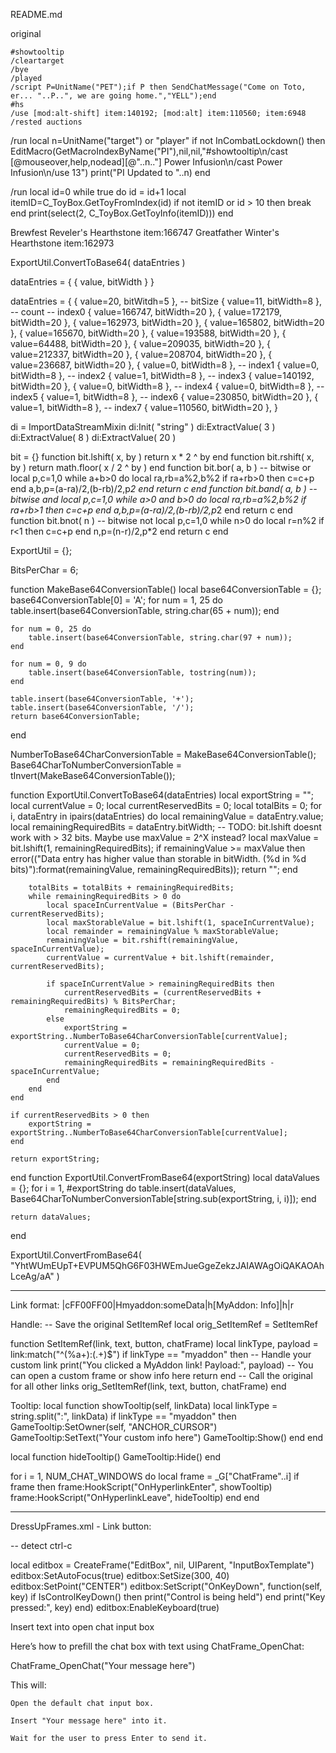 README.md


original
```
#showtooltip
/cleartarget
/bye
/played
/script P=UnitName("PET");if P then SendChatMessage("Come on Toto, er... "..P..", we are going home.","YELL");end
#hs
/use [mod:alt-shift] item:140192; [mod:alt] item:110560; item:6948
/rested auctions
```


/run local n=UnitName("target") or "player" if not InCombatLockdown() then EditMacro(GetMacroIndexByName("PI"),nil,nil,"#showtooltip\n/cast [@mouseover,help,nodead][@"..n.."] Power Infusion\n/cast Power Infusion\n/use 13") print("PI Updated to "..n) end




/run local id=0 while true do id = id+1 local itemID=C_ToyBox.GetToyFromIndex(id) if not itemID or id > 10 then break end print(select(2, C_ToyBox.GetToyInfo(itemID))) end


Brewfest Reveler's Hearthstone   item:166747
Greatfather Winter's Hearthstone item:162973


ExportUtil.ConvertToBase64( dataEntries )

dataEntries = {
    { value,
      bitWidth
       }
}




dataEntries = {
    { value=20, bitWitdh=5 }, -- bitSize
    { value=11, bitWidth=8 }, -- count -- index0
    { value=166747, bitWidth=20 },
    { value=172179, bitWidth=20 },
    { value=162973, bitWidth=20 },
    { value=165802, bitWidth=20 },
    { value=165670, bitWidth=20 },
    { value=193588, bitWidth=20 },
    { value=64488, bitWidth=20 },
    { value=209035, bitWidth=20 },
    { value=212337, bitWidth=20 },
    { value=208704, bitWidth=20 },
    { value=236687, bitWidth=20 },
    { value=0, bitWidth=8 },  -- index1
    { value=0, bitWidth=8 },  -- index2
    { value=1, bitWidth=8 },  -- index3
    { value=140192, bitWidth=20 },
    { value=0, bitWidth=8 },  -- index4
    { value=0, bitWidth=8 },  -- index5
    { value=1, bitWidth=8 },  -- index6
    { value=230850, bitWidth=20 },
    { value=1, bitWidth=8 },  -- index7
    { value=110560, bitWidth=20 },
}


di = ImportDataStreamMixin
di:Init( "string" )
di:ExtractValue( 3 )
di:ExtractValue( 8 )
di:ExtractValue( 20 )


bit = {}
function bit.lshift( x, by )
    return x * 2 ^ by
end
function bit.rshift( x, by )
    return math.floor( x / 2 ^ by )
end
function bit.bor( a, b )  -- bitwise or
    local p,c=1,0
    while a+b>0 do
        local ra,rb=a%2,b%2
        if ra+rb>0 then c=c+p end
        a,b,p=(a-ra)/2,(b-rb)/2,p*2
    end
    return c
end
function bit.band( a, b ) -- bitwise and
    local p,c=1,0
    while a>0 and b>0 do
        local ra,rb=a%2,b%2
        if ra+rb>1 then c=c+p end
        a,b,p=(a-ra)/2,(b-rb)/2,p*2
    end
    return c
end
function bit.bnot( n )  -- bitwise not
    local p,c=1,0
    while n>0 do
        local r=n%2
        if r<1 then c=c+p end
        n,p=(n-r)/2,p*2
    end
    return c
end

ExportUtil = {};

BitsPerChar = 6;

function MakeBase64ConversionTable()
    local base64ConversionTable = {};
    base64ConversionTable[0] = 'A';
    for num = 1, 25 do
        table.insert(base64ConversionTable, string.char(65 + num));
    end

    for num = 0, 25 do
        table.insert(base64ConversionTable, string.char(97 + num));
    end

    for num = 0, 9 do
        table.insert(base64ConversionTable, tostring(num));
    end

    table.insert(base64ConversionTable, '+');
    table.insert(base64ConversionTable, '/');
    return base64ConversionTable;
end

NumberToBase64CharConversionTable = MakeBase64ConversionTable();
Base64CharToNumberConversionTable = tInvert(MakeBase64ConversionTable());


function ExportUtil.ConvertToBase64(dataEntries)
    local exportString = "";
    local currentValue = 0;
    local currentReservedBits = 0;
    local totalBits = 0;
    for i, dataEntry in ipairs(dataEntries) do
        local remainingValue = dataEntry.value;
        local remainingRequiredBits = dataEntry.bitWidth;
        -- TODO: bit.lshift doesnt work with > 32 bits.  Maybe use maxValue = 2^X instead?
        local maxValue = bit.lshift(1, remainingRequiredBits);
        if remainingValue >= maxValue then
            error(("Data entry has higher value than storable in bitWidth. (%d in %d bits)"):format(remainingValue, remainingRequiredBits));
            return "";
        end

        totalBits = totalBits + remainingRequiredBits;
        while remainingRequiredBits > 0 do
            local spaceInCurrentValue = (BitsPerChar - currentReservedBits);
            local maxStorableValue = bit.lshift(1, spaceInCurrentValue);
            local remainder = remainingValue % maxStorableValue;
            remainingValue = bit.rshift(remainingValue, spaceInCurrentValue);
            currentValue = currentValue + bit.lshift(remainder, currentReservedBits);

            if spaceInCurrentValue > remainingRequiredBits then
                currentReservedBits = (currentReservedBits + remainingRequiredBits) % BitsPerChar;
                remainingRequiredBits = 0;
            else
                exportString = exportString..NumberToBase64CharConversionTable[currentValue];
                currentValue = 0;
                currentReservedBits = 0;
                remainingRequiredBits = remainingRequiredBits - spaceInCurrentValue;
            end
        end
    end

    if currentReservedBits > 0 then
        exportString = exportString..NumberToBase64CharConversionTable[currentValue];
    end

    return exportString;
end
function ExportUtil.ConvertFromBase64(exportString)
    local dataValues = {};
    for i = 1, #exportString do
        table.insert(dataValues, Base64CharToNumberConversionTable[string.sub(exportString, i, i)]);
    end

    return dataValues;
end


ExportUtil.ConvertFromBase64( "YhtWUmEUpT+EVPUM5QhG6F03HWEmJueGgeZekzJAIAWAgOiQAKAOAhLceAg/aA" )


---
Link format:
|cFF00FF00|Hmyaddon:someData|h[MyAddon: Info]|h|r

Handle:
-- Save the original SetItemRef
local orig_SetItemRef = SetItemRef

function SetItemRef(link, text, button, chatFrame)
    local linkType, payload = link:match("^(%a+):(.+)$")
    if linkType == "myaddon" then
        -- Handle your custom link
        print("You clicked a MyAddon link! Payload:", payload)
        -- You can open a custom frame or show info here
        return
    end
    -- Call the original for all other links
    orig_SetItemRef(link, text, button, chatFrame)
end


Tooltip:
local function showTooltip(self, linkData)
    local linkType = string.split(":", linkData)
    if linkType == "myaddon" then
        GameTooltip:SetOwner(self, "ANCHOR_CURSOR")
        GameTooltip:SetText("Your custom info here")
        GameTooltip:Show()
    end
end

local function hideTooltip()
    GameTooltip:Hide()
end

for i = 1, NUM_CHAT_WINDOWS do
    local frame = _G["ChatFrame"..i]
    if frame then
        frame:HookScript("OnHyperlinkEnter", showTooltip)
        frame:HookScript("OnHyperlinkLeave", hideTooltip)
    end
end






-----
DressUpFrames.xml   -  Link button:
            <DropdownButton parentKey="LinkButton" mixin="DressUpModelFrameLinkButtonMixin" inherits="UIPanelButtonTemplate" text="LINK_TRANSMOG_OUTFIT">
                <KeyValues>
                    <KeyValue key="menuPointX" type="number" value="15"/>
                    <KeyValue key="menuPointY" type="number" value="2"/>
                </KeyValues>
                <Size x="159" y="22"/>
                <Anchors>
                    <Anchor point="BOTTOMLEFT" relativePoint="BOTTOMLEFT" x="2" y="4"/>
                </Anchors>
                <Scripts>
                    <OnShow method="OnShow"/>
                    <OnHide method="OnHide"/>
                    <OnClick method="OnClick"/>
                </Scripts>
            </DropdownButton>


-- detect ctrl-c

local editbox = CreateFrame("EditBox", nil, UIParent, "InputBoxTemplate")
editbox:SetAutoFocus(true)
editbox:SetSize(300, 40)
editbox:SetPoint("CENTER")
editbox:SetScript("OnKeyDown", function(self, key)
    if IsControlKeyDown() then
        print("Control is being held")
    end
    print("Key pressed:", key)
end)
editbox:EnableKeyboard(true)


Insert text into open chat input box

Here’s how to prefill the chat box with text using ChatFrame_OpenChat:

ChatFrame_OpenChat("Your message here")

This will:

    Open the default chat input box.

    Insert "Your message here" into it.

    Wait for the user to press Enter to send it.


